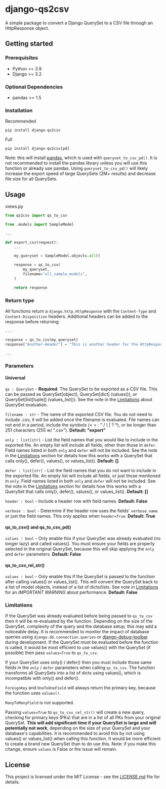# django-qs2csv

A simple package to convert a Django QuerySet to a CSV file through an HttpResponse object.

## Getting started

### Prerequisites

* Python >= 3.9
* Django >= 3.2

### Optional Dependencies

* pandas >= 1.5

### Installation

Recommended
```console
pip install django-qs2csv
```

Full
```console
pip install django-qs2csv[pd]
```
Note: this will install [pandas](https://pandas.pydata.org/), which is used with ``queryset_to_csv_pd()``. It is not recommended to install the pandas library unless you will use this function or already use pandas. Using ``queryset_to_csv_pd()`` will likely increase the export speed of large QuerySets (2M+ results) and decrease file size for all QuerySets.

## Usage

views.py

```python
from qs2csv import qs_to_csv

from .models import SampleModel

...

def export_csv(request):
    ...

    my_queryset = SampleModel.objects.all()

    response = qs_to_csv(
        my_queryset,
        filename="all_sample_models",
    )

    return response
```

### Return type

All functions return a `django.http.HttpResponse` with the `Content-Type` and `Content-Disposition` headers. Additional headers can be added to the response before returning:

```python
...

response = qs_to_csv(my_queryset)
response["Another-Header"] = "This is another header for the HttpResponse."

...
```

### Parameters

#### Universal

`qs : QuerySet` - **Required**. The QuerySet to be exported as a CSV file. This can be passed as QuerySet\[object], QuerySet\[dict] (values()), or QuerySet\[list\[tuple]] (values_list()). See the note in the [Limitations](#limitations) about QuerySet evaluation.

`filename : str` - The name of the exported CSV file. You do not need to include .csv, it will be added once the filename is evaluated. File names can not end in a period, include the symbols (< > : " / \\ | ? *), or be longer than 251 characters (255 w/ ".csv"). **Default: "export"**

`only : list[str]` - List the field names that you would like to include in the exported file. An empty list will include all fields, other than those in `defer`. Field names listed in both `only` and `defer` will not be included. See the note in the [Limitations](#limitations) section for details how this works with a QuerySet that calls only(), defer(), values(), or values_list(). **Default: []**

`defer : list[str]` - List the field names that you do not want to include in the exported file. An empty list will include all fields, or just those mentioned in `only`. Field names listed in both `only` and `defer` will not be included. See the note in the [Limitations](#limitations) section for details how this works with a QuerySet that calls only(), defer(), values(), or values_list(). **Default: []**

`header : bool` - Include a header row with field names. **Default: False**

`verbose : bool` - Determine if the header row uses the fields' `verbose_name` or just the field names. This only applies when `header=True`. **Default: True**

#### qs_to_csv()  and qs_to_csv_pd()

`values : bool` - Only enable this if your QuerySet was already evaluated (no longer lazy) and called values(). You must ensure your fields are properly selected in the original QuerySet, because this will skip applying the `only` and `defer` parameters. **Default: False**

#### qs_to_csv_rel_str()
`values : bool` - Only enable this if the QuerySet is passed to the function after calling values() or values_list(). This will convert the QuerySet back to a list of model objects, instead of a list of dicts/lists. See note in [Limitations](#limitations) for an _IMPORTANT WARNING_ about performance. **Default: False**

### Limitations

If the QuerySet was already evaluated before being passed to `qs_to_csv` then it will be re-evaluated by the function. Depending on the size of the QuerySet, complexity of the query and the database setup, this may add a noticeable delay. It is recommended to monitor the impact of database queries using `django.db.connection.queries` or [django-debug-toolbar](https://django-debug-toolbar.readthedocs.io/en/latest/index.html) during development. If the QuerySet must be evaluated before the function is called, it would be most efficient to use values() with the QuerySet (if possible) then pass `values=True` to `qs_to_csv`.

If your QuerySet uses only() / defer() then you must include those same fields in the `only` / `defer` parameters when calling `qs_to_csv`. The function transforms all QuerySets into a list of dicts using values(), which is incompatible with only() and defer().

`ForeignKey` and `OneToOneField` will always return the primary key, because the function uses `values()`.

`ManyToManyField` is not supported.

Passing ``values=True`` to ``qs_to_csv_rel_str()`` will create a new query, checking for primary keys (PKs) that are in a list of all PKs from your original QuerySet. **This will add significant time if your QuerySet is large and will potentially not work**, depending on the size of your QuerySet and your database's capabilities. It is recommended to avoid this by not using values() or values_list() when calling this function. It would be more efficient to create a brand new QuerySet than to do use this. Note: if you make this change, ensure `values` is False or the issue will remain.

## License

This project is licensed under the MIT License - see the [LICENSE.md](LICENSE.md) file for details.
